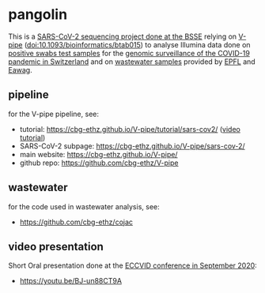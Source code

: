 # pangolin

This is a [SARS-CoV-2 sequencing project done at the BSSE](https://ethz.ch/en/news-and-events/eth-news/news/2020/04/analyses-for-getting-to-grips-with-the-pandemic.html)
relying on [V-pipe](https://cbg-ethz.github.io/V-pipe/sars-cov-2/) ([doi:10.1093/bioinformatics/btab015](https://doi.org/10.1093/bioinformatics/btab015))
to analyse Illumina data done on [positive swabs test samples](https://bsse.ethz.ch/cevo/research/sars-cov-2/swiss-sequencing-consortium---viollier.html)
for the [genomic surveillance of the COVID-19 pandemic in Switzerland](https://sciencetaskforce.ch/en/nextstrain-phylogenetic-analysis/)
and on [wastewater samples](https://bsse.ethz.ch/news-and-events/d-bsse-news/2021/01/sars-cov-2-variants-detected-in-wastewater-samples.html)
provided by [EPFL](https://actu.epfl.ch/news/covid-19-using-wastewater-to-track-the-pandemic/) and [Eawag](https://www.eawag.ch/en/department/sww/projects/sars-cov2-in-wastewater/).

## pipeline

for the V-pipe pipeline, see:

 - tutorial: https://cbg-ethz.github.io/V-pipe/tutorial/sars-cov2/ ([video tutorial](https://youtu.be/pIby1UooK94))
 - SARS-CoV-2 subpage: https://cbg-ethz.github.io/V-pipe/sars-cov-2/
 - main website: https://cbg-ethz.github.io/V-pipe/
 - github repo: https://github.com/cbg-ethz/V-pipe

## wastewater

for the code used in wastewater analysis, see:

 - https://github.com/cbg-ethz/cojac


## video presentation

Short Oral presentation done at the [ECCVID conference in September 2020](https://www.escmid.org/research_projects/escmid_conferences/past_escmid_conferences/eccvid/):

 - https://youtu.be/BJ-un88CT9A
